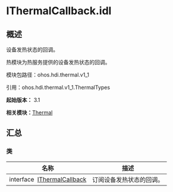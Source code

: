 # IThermalCallback.idl


## 概述

设备发热状态的回调。

热模块为热服务提供的设备发热状态的回调。

模块包路径：ohos.hdi.thermal.v1_1

引用：ohos.hdi.thermal.v1_1.ThermalTypes

**起始版本：** 3.1

**相关模块：**[Thermal](thermal_v11.md)


## 汇总


### 类

| 名称 | 描述 | 
| -------- | -------- |
| interface&nbsp;&nbsp;[IThermalCallback](interface_i_thermal_callback_v11.md) | 订阅设备发热状态的回调。  | 
